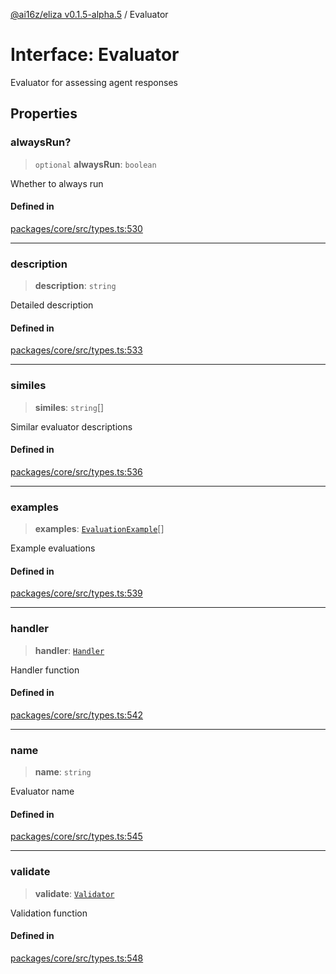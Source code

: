 [@ai16z/eliza v0.1.5-alpha.5](../index.md) / Evaluator

# Interface: Evaluator

Evaluator for assessing agent responses

## Properties

### alwaysRun?

> `optional` **alwaysRun**: `boolean`

Whether to always run

#### Defined in

[packages/core/src/types.ts:530](https://github.com/roschler/eliza/blob/main/packages/core/src/types.ts#L530)

***

### description

> **description**: `string`

Detailed description

#### Defined in

[packages/core/src/types.ts:533](https://github.com/roschler/eliza/blob/main/packages/core/src/types.ts#L533)

***

### similes

> **similes**: `string`[]

Similar evaluator descriptions

#### Defined in

[packages/core/src/types.ts:536](https://github.com/roschler/eliza/blob/main/packages/core/src/types.ts#L536)

***

### examples

> **examples**: [`EvaluationExample`](EvaluationExample.md)[]

Example evaluations

#### Defined in

[packages/core/src/types.ts:539](https://github.com/roschler/eliza/blob/main/packages/core/src/types.ts#L539)

***

### handler

> **handler**: [`Handler`](../type-aliases/Handler.md)

Handler function

#### Defined in

[packages/core/src/types.ts:542](https://github.com/roschler/eliza/blob/main/packages/core/src/types.ts#L542)

***

### name

> **name**: `string`

Evaluator name

#### Defined in

[packages/core/src/types.ts:545](https://github.com/roschler/eliza/blob/main/packages/core/src/types.ts#L545)

***

### validate

> **validate**: [`Validator`](../type-aliases/Validator.md)

Validation function

#### Defined in

[packages/core/src/types.ts:548](https://github.com/roschler/eliza/blob/main/packages/core/src/types.ts#L548)
